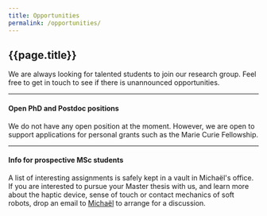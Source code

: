 ```yaml
---
title: Opportunities
permalink: /opportunities/
---
```


## {{page.title}}

We are always looking for talented students to join our research group. Feel free to get in touch to see if there is unannounced opportunities.

---
#### Open PhD and Postdoc positions

We do not have any open position at the moment. However, we are open to support applications for personal grants such as the Marie Curie Fellowship.

---
#### Info for prospective MSc students

A list of interesting assignments is safely kept in a vault in Michaël's office. If you are interested to pursue your Master thesis with us, and learn more about the haptic device, sense of touch or contact mechanics of soft robots, drop an email to [Michaël](mailto:m.wiertlewski@tudelft.nl) to arrange for a discussion.
